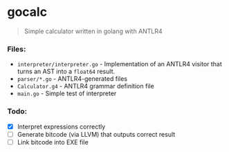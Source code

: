 # gocalc
> Simple calculator written in golang with ANTLR4
### Files:
+ `interpreter/interpreter.go` - Implementation of an ANTLR4 visitor that turns an AST into a `float64` result.  
+ `parser/*.go` - ANTLR4-generated files  
+ `Calculator.g4` - ANTLR4 grammar definition file  
+ `main.go` - Simple test of interpreter  

### Todo:
- [x] Interpret expressions correctly
- [ ] Generate bitcode (via LLVM) that outputs correct result
- [ ] Link bitcode into EXE file
